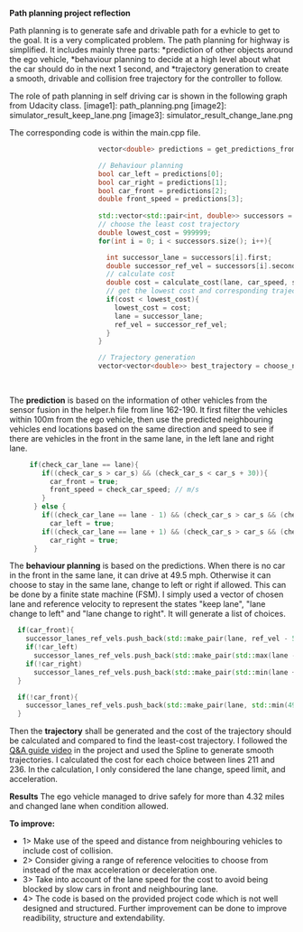 **Path planning project reflection**

Path planning is to generate safe and drivable path for a evhicle to get to the goal. It is a very complicated problem. 
The path planning for highway is simplified. It includes mainly three parts: 
*prediction of other objects around the ego vehicle, 
*behaviour planning to decide at a high level about what the car should do in the next 1 second, and 
*trajectory generation to create a smooth, drivable and collision free trajectory for the controller to follow.

The role of path planning in self driving car is shown in the following graph from Udacity class.
[image1]: path_planning.png
[image2]: simulator_result_keep_lane.png
[image3]: simulator_result_change_lane.png

The corresponding code is within the main.cpp file.
```cpp
                      vector<double> predictions = get_predictions_from_sensor_fusion(sensor_fusion, prev_size, car_s, lane);

                      // Behaviour planning
                      bool car_left = predictions[0];
                      bool car_right = predictions[1];
                      bool car_front = predictions[2];
                      double front_speed = predictions[3];
                      
                      std::vector<std::pair<int, double>> successors = behaviour_planning(car_left, car_right, car_front, lane, ref_vel, front_speed);
                      // choose the least cost trajectory
                      double lowest_cost = 999999;
                      for(int i = 0; i < successors.size(); i++){

                        int successor_lane = successors[i].first;
                        double successor_ref_vel = successors[i].second;
                        // calculate cost
                        double cost = calculate_cost(lane, car_speed, successor_lane, successor_ref_vel);
                        // get the lowest cost and corresponding trajectory
                        if(cost < lowest_cost){
                          lowest_cost = cost;
                          lane = successor_lane;
                          ref_vel = successor_ref_vel;
                        }
                      }

                      // Trajectory generation
                      vector<vector<double>> best_trajectory = choose_next_trajectory(lane, ref_vel, car_x, car_y, car_yaw, car_s, car_d, 
                                                                                      map_waypoints_s, map_waypoints_x, map_waypoints_y,
                                                                                      previous_path_x, previous_path_y);
```
The **prediction** is based on the information of other vehicles from the sensor fusion in the helper.h file from line 162-190. It first filter the vehicles within 100m from the ego vehicle, then use the predicted neighbouring vehicles end locations based on the same direction and speed to see if there are vehicles in the front in the same lane, in the left lane and right lane.
```cpp     
     if(check_car_lane == lane){
        if((check_car_s > car_s) && (check_car_s < car_s + 30)){
          car_front = true;
          front_speed = check_car_speed; // m/s
        }
      } else {
        if((check_car_lane == lane - 1) && (check_car_s > car_s && (check_car_s - car_s) < 40 ||  check_car_s < car_s && (car_s - check_car_s ) < 30)|| lane == 0)
          car_left = true;
        if((check_car_lane == lane + 1) && (check_car_s > car_s && (check_car_s - car_s) < 40 ||  check_car_s < car_s && (car_s - check_car_s ) < 30)|| lane == 2)
          car_right = true;
      }
```

The **behaviour planning** is based on the predictions. When there is no car in the front in the same lane, it can drive at 49.5 mph. 
Otherwise it can choose to stay in the same lane, change to left or right if allowed. This can be done by a finite state machine (FSM).
I simply used a vector of chosen lane and reference velocity to represent the states "keep lane", "lane change to left" and "lane change to right". It will generate a list of choices.
```cpp
  if(car_front){
    successor_lanes_ref_vels.push_back(std::make_pair(lane, ref_vel - 5 * 0.02));
    if(!car_left)
      successor_lanes_ref_vels.push_back(std::make_pair(std::max(lane - 1, 0), std::min(49.5/2.24, ref_vel + 5 * 0.02)));
    if(!car_right)
      successor_lanes_ref_vels.push_back(std::make_pair(std::min(lane + 1, 2), std::min(49.5/2.24, ref_vel + 5 * 0.02)));
  }

  if(!car_front){
    successor_lanes_ref_vels.push_back(std::make_pair(lane, std::min(49.5/2.24, ref_vel + 8 * 0.02)));
  }
```  

  Then the **trajectory** shall be generated and the cost of the trajectory should be calculated and compared to find the least-cost trajectory. I followed the [Q&A guide video](https://www.youtube.com/watch?v=7sI3VHFPP0w&feature=youtu.be)  in the project and used the Spline to generate smooth trajectories. I calculated the cost for each choice between lines 211 and 236. In the calculation, I only considered the lane change, speed limit, and acceleration.

**Results**
The ego vehicle managed to drive safely for more than 4.32 miles and changed lane when condition allowed.

**To improve:**
* 1> Make use of the speed and distance from neighbouring vehicles to include cost of collision.
* 2> Consider giving a range of reference velocities to choose from instead of the max acceleration or deceleration one.
* 3> Take into account of the lane speed for the cost to avoid being blocked by slow cars in front and neighbouring lane.
* 4> The code is based on the provided project code which is not well designed and structured. Further improvement can be done to
  improve readibility, structure and extendability.




